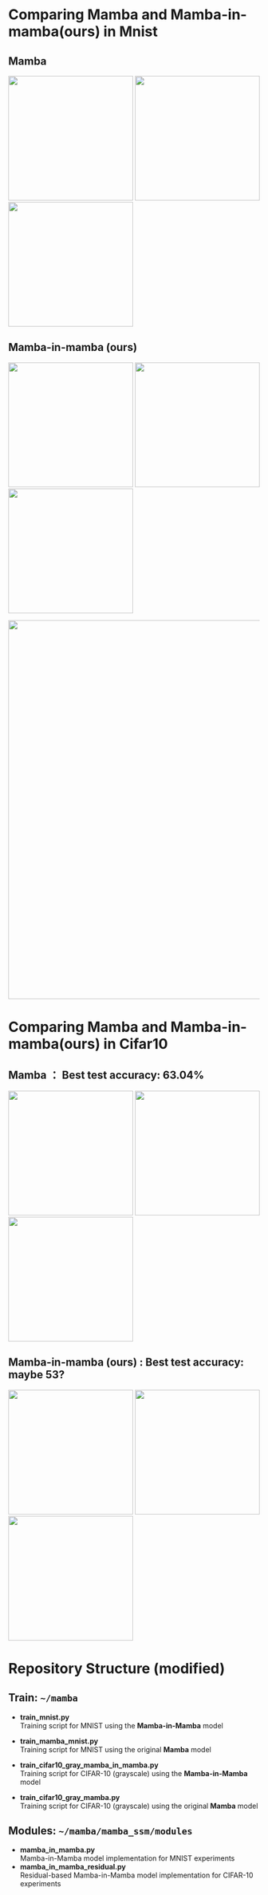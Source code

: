 # Comparing Mamba and Mamba-in-mamba(ours) in Mnist  

## Mamba  
<p float="left">
  <img src="https://github.com/user-attachments/assets/1bf6c860-deb7-4208-9526-37fed0decc27" width="250" />
  <img src="https://github.com/user-attachments/assets/1a372ea3-f318-49cf-b60e-00cc7ca2a199" width="250" />
  <img src="https://github.com/user-attachments/assets/811948f6-e0c1-4619-90e5-f9b41b2aa789" width="250" />
</p>

## Mamba-in-mamba (ours)  
<p float="left">
  <img src="https://github.com/user-attachments/assets/d1bdf7ef-cca3-4e40-a645-e509c8eceb26" width="250" />
  <img src="https://github.com/user-attachments/assets/74bc5ea2-6110-43d0-a161-ba02b07e16bd" width="250" />
  <img src="https://github.com/user-attachments/assets/e7b8707a-f2d2-4363-98c4-128f1b43b1e9" width="250" />
</p>

<p float="left">
  <img src="https://github.com/user-attachments/assets/b7ced2c0-dc71-4ce8-b9eb-b29351e4f3b5" width="760" />
</p>


# Comparing Mamba and Mamba-in-mamba(ours) in Cifar10  

## Mamba ： Best test accuracy: 63.04%  
<p float="left">
  <img src="https://github.com/user-attachments/assets/cd8c50c1-4abd-4865-b1a5-2b1756260a52" width="250" />
  <img src="https://github.com/user-attachments/assets/eead6285-1e72-4924-addc-e7acd4ee074f" width="250" />
  <img src="https://github.com/user-attachments/assets/c4de8bb7-857b-412a-8565-5018377a33c9" width="250" />
</p>

## Mamba-in-mamba (ours) : Best test accuracy: maybe 53?
<p float="left">
  <img src="https://github.com/user-attachments/assets/6dcc0044-d5dd-4475-9482-512526d0540c" width="250" />
  <img src="https://github.com/user-attachments/assets/50a73a54-a2ff-4f5b-9108-38c7ecb5c98c" width="250" />
  <img src="https://github.com/user-attachments/assets/446eb396-eaf7-44dc-81b2-d149337c426a" width="250" />
</p>

# Repository Structure (modified)

## Train: `~/mamba`
- **train_mnist.py**  
  Training script for MNIST using the **Mamba-in-Mamba** model  
- **train_mamba_mnist.py**  
  Training script for MNIST using the original **Mamba** model  

- **train_cifar10_gray_mamba_in_mamba.py**  
  Training script for CIFAR-10 (grayscale) using the **Mamba-in-Mamba** model  
- **train_cifar10_gray_mamba.py**  
  Training script for CIFAR-10 (grayscale) using the original **Mamba** model  


## Modules: `~/mamba/mamba_ssm/modules`
- **mamba_in_mamba.py**  
  Mamba-in-Mamba model implementation for MNIST experiments  
- **mamba_in_mamba_residual.py**  
  Residual-based Mamba-in-Mamba model implementation for CIFAR-10 experiments  

